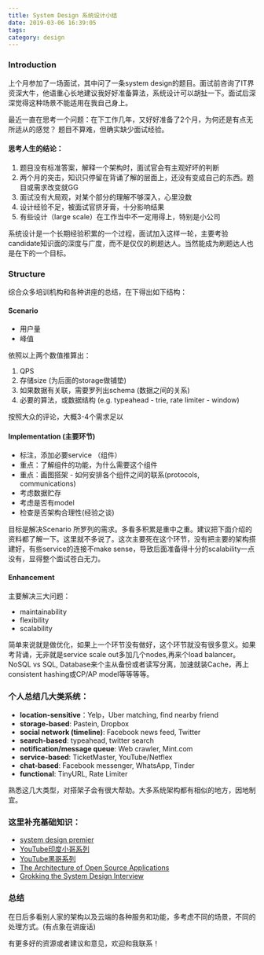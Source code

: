 ```yaml
---
title: System Design 系统设计小结
date: 2019-03-06 16:39:05
tags: 
category: design
---
```


### Introduction
上个月参加了一场面试，其中问了一条system design的题目。面试前咨询了IT界资深大牛，他语重心长地建议我好好准备算法，系统设计可以胡扯一下。面试后深深觉得这种场景不能适用在我自己身上。

最近一直在思考一个问题：在下工作几年，又好好准备了2个月，为何还是有点无所适从的感觉？ 题目不算难，但确实缺少面试经验。

<!--more-->
#### 思考人生的结论：

1. 题目没有标准答案，解释一个架构时，面试官会有主观好坏的判断
2. 两个月的突击，知识只停留在背诵了解的层面上，还没有变成自己的东西。题目或需求改变就GG
3. 面试没有大局观，对某个部分的理解不够深入，心里没数
4. 设计经验不足，被面试官挤牙膏，十分影响结果
5. 有些设计（large scale）在工作当中不一定用得上，特别是小公司

系统设计是一个长期经验积累的一个过程，面试加入这样一轮，主要考验candidate知识面的深度与广度，而不是仅仅的刷题达人。当然能成为刷题达人也是在下的一个目标。


### Structure 
综合众多培训机构和各种讲座的总结，在下得出如下结构：

#### Scenario 
- 用户量
- 峰值

依照以上两个数值推算出：

1. QPS
2. 存储size (为后面的storage做铺垫)
3. 如果数据有关联，需要罗列出schema (数据之间的关系)
4. 必要的算法，或数据结构 (e.g. typeahead - trie, rate limiter - window)

按照大众的评论，大概3-4个需求足以

#### Implementation (主要环节)
- 标注，添加必要service （组件）
- 重点：了解组件的功能，为什么需要这个组件
- 重点：画图搭架 - 如何安排各个组件之间的联系(protocols, communications)
- 考虑数据贮存
- 考虑是否有model
- 检查是否架构合理性(经验之谈)
  
目标是解决Scenario 所罗列的需求。多看多积累是重中之重。建议把下面介绍的资料都了解一下。这里就不多说了。这次主要死在这个环节，没有把主要的架构搭建好，有些service的连接不make sense，导致后面准备得十分的scalability一点没有，显得整个面试苍白无力。

#### Enhancement 
主要解决三大问题： 
- maintainability
- flexibility
- scalability

简单来说就是做优化，如果上一个环节没有做好，这个环节就没有很多意义。如果考背诵，无非就是service scale out多加几个nodes,再来个load balancer。NoSQL vs SQL, Database来个主从备份或者读写分离，加速就装Cache，再上consistent hashing或CP/AP model等等等等。

### 个人总结几大类系统：
- __location-sensitive__：Yelp，Uber matching, find nearby friend
- __storage-based__: Pastein, Dropbox
- __social network (timeline)__: Facebook news feed, Twitter
- __search-based__: typeahead, twitter search
- __notification/message queue__: Web crawler, Mint.com
- __service-based__: TicketMaster, YouTube/Netflex
- __chat-based__: Facebook messenger, WhatsApp, Tinder
- __functional__: TinyURL, Rate Limiter

熟悉这几大类型，对搭架子会有很大帮助。大多系统架构都有相似的地方，因地制宜。


### 这里补充基础知识：
- [system design premier](https://github.com/donnemartin/system-design-primer)
- [YouTube印度小哥系列](https://www.youtube.com/playlist?list=PLMCXHnjXnTnvo6alSjVkgxV-VH6EPyvoX)
- [YouTube黑哥系列](https://www.youtube.com/playlist?list=PLkQkbY7JNJuBoTemzQfjym0sqbOHt5fnV)
- [The Architecture of Open Source Applications](http://aosabook.org/en/index.html)
- [Grokking the System Design Interview](https://www.educative.io/collection/5668639101419520/5649050225344512)

### 总结
在日后多看别人家的架构以及云端的各种服务和功能，多考虑不同的场景，不同的处理方式。(有点象在讲废话)

有更多好的资源或者建议和意见，欢迎和我联系！